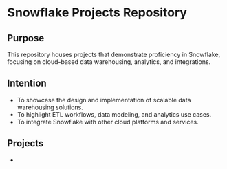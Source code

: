 # Snowflake Projects Repository

## Purpose
This repository houses projects that demonstrate proficiency in Snowflake, focusing on cloud-based data warehousing, analytics, and integrations.

## Intention
- To showcase the design and implementation of scalable data warehousing solutions.
- To highlight ETL workflows, data modeling, and analytics use cases.
- To integrate Snowflake with other cloud platforms and services.

## Projects
- 
